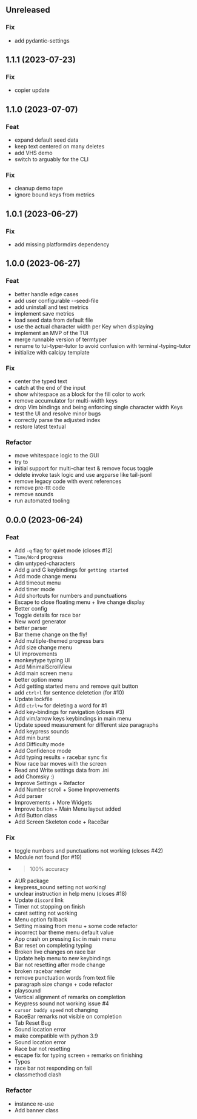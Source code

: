 ## Unreleased

### Fix

- add pydantic-settings

## 1.1.1 (2023-07-23)

### Fix

- copier update

## 1.1.0 (2023-07-07)

### Feat

- expand default seed data
- keep text centered on many deletes
- add VHS demo
- switch to arguably for the CLI

### Fix

- cleanup demo tape
- ignore bound keys from metrics

## 1.0.1 (2023-06-27)

### Fix

- add missing platformdirs dependency

## 1.0.0 (2023-06-27)

### Feat

- better handle edge cases
- add user configurable --seed-file
- add uninstall and test metrics
- implement save metrics
- load seed data from default file
- use the actual character width per Key when displaying
- implement an MVP of the TUI
- merge runnable version of termtyper
- rename to tui-typer-tutor to avoid confusion with terminal-typing-tutor
- initialize with calcipy template

### Fix

- center the typed text
- catch at the end of the input
- show whitespace as a block for the fill color to work
- remove accumulator for multi-width keys
- drop Vim bindings and being enforcing single character width Keys
- test the UI and resolve minor bugs
- correctly parse the adjusted index
- restore latest textual

### Refactor

- move whitespace logic to the GUI
- try to
- initial support for multi-char text & remove focus toggle
- delete invoke task logic and use argparse like tail-jsonl
- remove legacy code with event references
- remove pre-ttt code
- remove sounds
- run automated tooling

## 0.0.0 (2023-06-24)

### Feat

- Add `-q` flag for quiet mode (closes #12)
- `Time/Word` progress
- dim untyped-characters
- Add g and G keybindings for `getting started`
- Add mode change menu
- Add timeout menu
- Add timer mode
- Add shortcuts for numbers and punctuations
- Escape to close floating menu + live change display
- Better config
- Toggle details for race bar
- New word generator
- better parser
- Bar theme change on the fly!
- Add multiple-themed progress bars
- Add size change menu
- UI improvements
- monkeytype typing UI
- Add MinimalScrollView
- Add main screen menu
- better option menu
- Add getting started menu and remove quit button
- add `ctrl+l` for sentence deletetion (for #10)
- Update lockfile
- Add `ctrl+w` for deleting a word for #1
- Add key-bindings for navigation (closes #3)
- Add vim/arrow keys keybindings in main menu
- Update speed measurement for different size paragraphs
- Add keypress sounds
- Add min burst
- Add Difficulty mode
- Add Confidence mode
- Add typing results + racebar sync fix
- Now race bar moves with the screen
- Read and Write settings data from .ini
- add Chomsky :)
- Improve Settings + Refactor
- Add Number scroll + Some Improvements
- Add parser
- Improvements +  More Widgets
- Improve button + Main Menu layout added
- Add Button class
- Add Screen Skeleton code + RaceBar

### Fix

- toggle numbers and punctuations not working  (closes #42)
- Module not found (for #19)
- > 100% accuracy
- AUR package
- keypress_sound setting not working!
- unclear instruction in help menu (closes #18)
- Update `discord` link
- Timer not stopping on finish
- caret setting not working
-  Menu option fallback
- Setting missing from menu + some code refactor
- incorrect bar theme menu default value
- App crash on pressing `Esc` in main menu
- Bar reset on completing typing
- Broken live changes on race bar
- Update help menu to new keybindings
- Bar not resetting after mode change
- broken racebar render
- remove punctuation words from text file
- paragraph size change + code refactor
- playsound
- Vertical alignment of remarks on completion
- Keypress sound not working issue #4
- `cursor buddy speed` not changing
- RaceBar remarks not visible on completion
- Tab Reset Bug
- Sound location error
- make compatible with python 3.9
- Sound location error
- Race bar not resetting
- escape fix for typing screen + remarks on finishing
- Typos
- race bar not responding on fail
- classmethod clash

### Refactor

- instance re-use
- Add banner class
